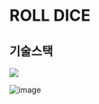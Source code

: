 # ROLL DICE 
## 기술스택
<img src="https://img.shields.io/badge/FLUTTER-02569B?style=for-the-badge&logo=flutter&logoColor=white">


![image](https://github.com/foryoudrizzle14/myfirstapp/assets/115998794/23117005-a2a4-4d8b-8974-f374d22bed42)


